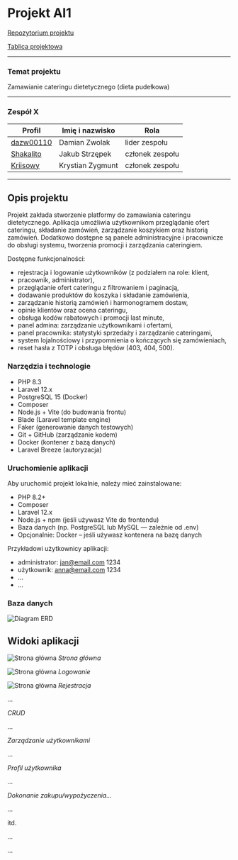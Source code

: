 # Projekt AI1

[Repozytorium projektu](https://github.com/dazw00110/laravel-diet-catering)

[Tablica projektowa](https://github.com/users/dazw00110/projects/3)

---


### Temat projektu

Zamawianie cateringu dietetycznego (dieta pudełkowa) 

---

### Zespół X

| Profil | Imię i nazwisko | Rola |
| ------ | ---------------- | ----- |
| [dazw00110](https://github.com/dazw00110/Automated-Discretization-Framework) | Damian Zwolak | lider zespołu |
| [Shakalito](https://github.com/Shakalito) | Jakub Strzępek | członek zespołu |
| [Kriisowy](https://github.com/Kriisowy) | Krystian Zygmunt | członek zespołu |


---


## Opis projektu

Projekt zakłada stworzenie platformy do zamawiania cateringu dietetycznego. Aplikacja umożliwia użytkownikom przeglądanie ofert cateringu, składanie zamówień, zarządzanie koszykiem oraz historią zamówień. Dodatkowo dostępne są panele administracyjne i pracownicze do obsługi systemu, tworzenia promocji i zarządzania cateringiem.

Dostępne funkcjonalności:
- rejestracja i logowanie użytkowników (z podziałem na role: klient, 
- pracownik, administrator),
- przeglądanie ofert cateringu z filtrowaniem i paginacją,
- dodawanie produktów do koszyka i składanie zamówienia,
- zarządzanie historią zamówień i harmonogramem dostaw,
- opinie klientów oraz ocena cateringu,
- obsługa kodów rabatowych i promocji last minute,
- panel admina: zarządzanie użytkownikami i ofertami,
- panel pracownika: statystyki sprzedaży i zarządzanie cateringami,
- system lojalnościowy i przypomnienia o kończących się zamówieniach,
- reset hasła z TOTP i obsługa błędów (403, 404, 500).



### Narzędzia i technologie
- PHP 8.3
- Laravel 12.x
- PostgreSQL 15 (Docker)
- Composer
- Node.js + Vite (do budowania frontu)
- Blade (Laravel template engine)
- Faker (generowanie danych testowych)
- Git + GitHub (zarządzanie kodem)
- Docker (kontener z bazą danych)
- Laravel Breeze (autoryzacja)

### Uruchomienie aplikacji

Aby uruchomić projekt lokalnie, należy mieć zainstalowane:

- PHP 8.2+
- Composer
- Laravel 12.x
- Node.js + npm (jeśli używasz Vite do frontendu)
- Baza danych (np. PostgreSQL lub MySQL — zależnie od .env)
- Opcjonalnie: Docker – jeśli używasz kontenera na bazę danych

Przykładowi użytkownicy aplikacji:
* administrator: jan@email.com 1234
* użytkownik: anna@email.com 1234
* ...
* ...

### Baza danych

![Diagram ERD](./docs-img/erd.png)

## Widoki aplikacji 

![Strona główna](./docs-img/screen.png)
*Strona główna*

![Strona główna](./docs-img/screen.png)
*Logowanie*

![Strona główna](./docs-img/screen.png)
*Rejestracja*

...

*CRUD*

...

*Zarządzanie użytkownikami*

...

*Profil użytkownika*

...

*Dokonanie zakupu/wypożyczenia...*

...

itd.

...


...
